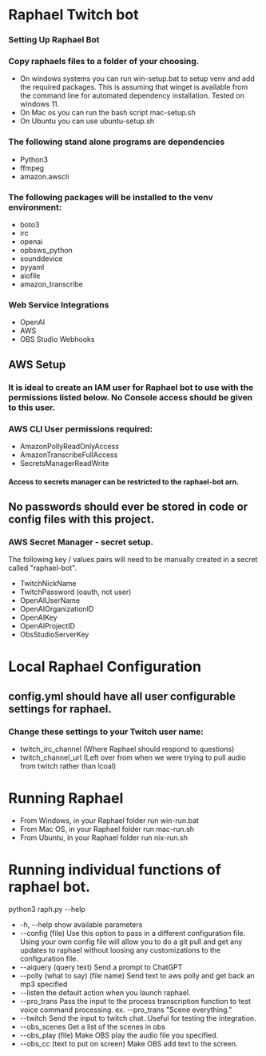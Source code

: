  # Raphael Twitch bot

### Setting Up Raphael Bot
### Copy raphaels files to a folder of your choosing.
- On windows systems you can run win-setup.bat to setup venv and add the required packages. This is assuming that winget is available from the command line for automated dependency installation. Tested on windows 11.
- On Mac os you can run the bash script mac-setup.sh
- On Ubuntu you can use ubuntu-setup.sh
### The following stand alone programs are dependencies
- Python3
- ffmpeg
- amazon.awscli
### The following packages will be installed to the venv environment:
- boto3
- irc
- openai
- opbsws_python
- sounddevice
- pyyaml
- aiofile
- amazon_transcribe


### Web Service Integrations
- OpenAI
- AWS
- OBS Studio Webhooks

## AWS Setup
### It is ideal to create an IAM user for Raphael bot to use with the permissions listed below. No Console access should be given to this user.
### AWS CLI User permissions required:
- AmazonPollyReadOnlyAccess
- AmazonTranscribeFullAccess
- SecretsManagerReadWrite
#### Access to secrets manager can be restricted to the raphael-bot arn.

## No passwords should ever be stored in code or config files with this project.
### AWS Secret Manager - secret setup.
The following key / values pairs will need to be manually created in a secret called "raphael-bot".
- TwitchNickName
- TwitchPassword (oauth, not user)
- OpenAIUserName
- OpenAIOrganizationID
- OpenAIKey
- OpenAIProjectID
- ObsStudioServerKey

# Local Raphael Configuration
## config.yml should have all user configurable settings for raphael.

### Change these settings to your Twitch user name:
- twitch_irc_channel (Where Raphael should respond to questions)
- twitch_channel_url (Left over from when we were trying to pull audio from twitch rather than lcoal)


# Running Raphael
- From Windows, in your Raphael folder run win-run.bat
- From Mac OS, in your Raphael folder run mac-run.sh
- From Ubuntu, in your Raphael folder run nix-run.sh

# Running individual functions of raphael bot.
python3 raph.py --help
- -h, --help show available parameters
- --config (file)  Use this option to pass in a different configuration file. Using your own config file will allow you to do a git pull and get any updates to raphael without loosing any customizations to the configuration file.
- --aiquery (query text) Send a prompt to ChatGPT
- --polly (what to say) (file name)  Send text to aws polly and get back an mp3 specified
- --listen the default action when you launch raphael.
- --pro_trans Pass the input to the process transcription function to test voice command processing. ex. --pro_trans "Scene everything."
- --twitch Send the input to twitch chat. Useful for testing the integration.
- --obs_scenes Get a list of the scenes in obs
- --obs_play (file) Make OBS play the audio file you specified.
- --obs_cc (text to put on screen) Make OBS add text to the screen.

